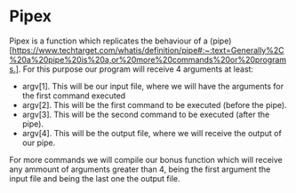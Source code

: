 # Pipex

Pipex is a function which replicates the behaviour of a (pipe)[https://www.techtarget.com/whatis/definition/pipe#:~:text=Generally%2C%20a%20pipe%20is%20a,or%20more%20commands%20or%20programs.]. For this purpose our program will receive 4 arguments at least:

- argv[1]. This will be our input file, where we will have the arguments for the first command executed
- argv[2]. This will be the first command to be executed (before the pipe).
- argv[3]. This will be the second command to be executed (after the pipe).
- argv[4]. This will be the output file, where we will receive the output of our pipe.

For more commands we will compile our bonus function which will receive any ammount of arguments greater than 4, being the first argument the input file and being the last one the output file.
